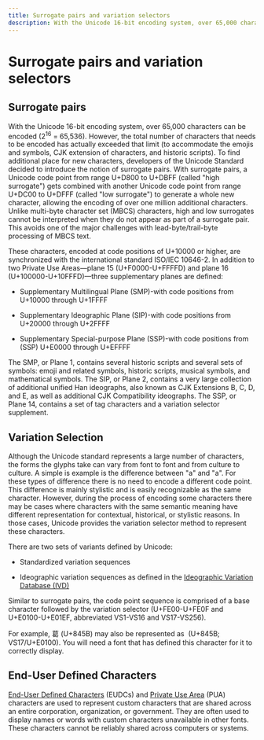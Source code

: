 ```yaml
---
title: Surrogate pairs and variation selectors
description: With the Unicode 16-bit encoding system, over 65,000 characters can be encoded 
---
```


# Surrogate pairs and variation selectors

## Surrogate pairs

With the Unicode 16-bit encoding system, over 65,000 characters can be encoded (2<sup>16</sup> = 65,536).
However, the total number of characters that needs to be encoded has actually exceeded that limit (to accommodate the emojis and symbols, CJK extension of characters, and historic scripts).
To find additional place for new characters, developers of the Unicode Standard decided to introduce the notion of surrogate pairs.
With surrogate pairs, a Unicode code point from range U+D800 to U+DBFF (called "high surrogate") gets combined with another Unicode code point from range U+DC00 to U+DFFF (called "low surrogate") to generate a whole new character, allowing the encoding of over one million additional characters.
Unlike multi-byte character set (MBCS) characters, high and low surrogates cannot be interpreted when they do not appear as part of a surrogate pair.
This avoids one of the major challenges with lead-byte/trail-byte processing of MBCS text.

These characters, encoded at code positions of U+10000 or higher, are synchronized with the international standard ISO/IEC 10646-2.
In addition to two Private Use Areas—plane 15 (U+F0000-U+FFFFD) and plane 16 (U+100000-U+10FFFD)—three supplementary planes are defined:

- Supplementary Multilingual Plane (SMP)-with code positions from U+10000 through U+1FFFF

- Supplementary Ideographic Plane (SIP)-with code positions from U+20000 through U+2FFFF

- Supplementary Special-purpose Plane (SSP)-with code positions from (SSP) U+E0000 through U+EFFFF

The SMP, or Plane 1, contains several historic scripts and several sets of symbols: emoji and related symbols, historic scripts, musical symbols, and mathematical symbols. The SIP, or Plane 2, contains a very large collection of additional unified Han ideographs, also known as CJK Extensions B, C, D, and E, as well as additional CJK Compatibility ideographs. The SSP, or Plane 14, contains a set of tag characters and a variation selector supplement.

## Variation Selection

Although the Unicode standard represents a large number of characters, the forms the glyphs take can vary from font to font and from culture to culture. A simple is example is the difference between "a" and "a". For these types of difference there is no need to encode a different code point. This difference is mainly stylistic and is easily recognizable as the same character. However, during the process of encoding some characters there may be cases where characters with the same semantic meaning have different representation for contextual, historical, or stylistic reasons. In those cases, Unicode provides the variation selector method to represent these characters.

There are two sets of variants defined by Unicode:

- Standardized variation sequences

- Ideographic variation sequences as defined in the [Ideographic Variation Database (IVD)](http://www.unicode.org/ivd/)

Similar to surrogate pairs, the code point sequence is comprised of a base character followed by the variation selector (U+FE00-U+FE0F and U+E0100-U+E01EF, abbreviated VS1-VS16 and VS17-VS256).

For example, <span lang="ja">葛</span> \(U+845B) may also be represented as 󠄀<span lang="ja">&#xe0100;</span> \(U+845B; VS17/U+E0100).
You will need a font that has defined this character for it to correctly display.

## End-User Defined Characters

[End-User Defined Characters](https://msdn.microsoft.com/library/dd317802(v=vs.85).aspx) (EUDCs) and
[Private Use Area](https://msdn.microsoft.com/library/dd317802(v=vs.85).aspx) (PUA) characters are used to represent custom characters that are shared across an entire corporation, organization, or government.
They are often used to display names or words with custom characters unavailable in other fonts.
These characters cannot be reliably shared across computers or systems.
